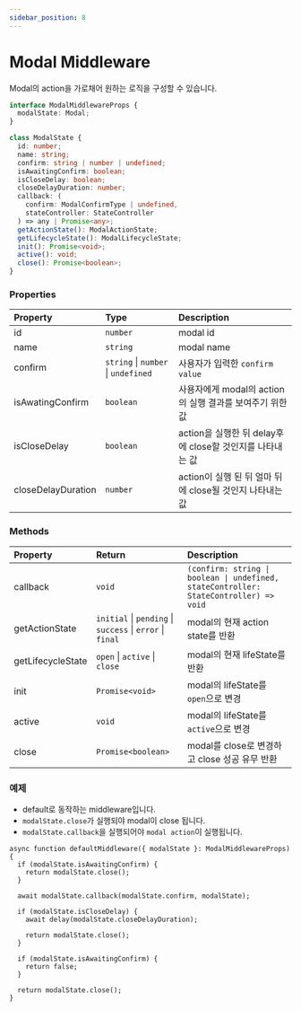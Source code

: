 ```yaml
---
sidebar_position: 8
---
```


# Modal Middleware

Modal의 action을 가로채어 원하는 로직을 구성할 수 있습니다.

```ts
interface ModalMiddlewareProps {
  modalState: Modal;
}

class ModalState {
  id: number;
  name: string;
  confirm: string | number | undefined;
  isAwaitingConfirm: boolean;
  isCloseDelay: boolean;
  closeDelayDuration: number;
  callback: (
    confirm: ModalConfirmType | undefined,
    stateController: StateController
  ) => any | Promise<any>;
  getActionState(): ModalActionState;
  getLifecycleState(): ModalLifecycleState;
  init(): Promise<void>;
  active(): void;
  close(): Promise<boolean>;
}
```

### Properties

| Property           | Type                                | Description                                               |
| :----------------- | :---------------------------------- | :-------------------------------------------------------- |
| id                 | `number`                            | modal id                                                  |
| name               | `string`                            | modal name                                                |
| confirm            | `string` \| `number` \| `undefined` | 사용자가 입력한 `confirm value`                           |
| isAwatingConfirm   | `boolean`                           | 사용자에게 modal의 action의 실행 결과를 보여주기 위한 값  |
| isCloseDelay       | `boolean`                           | action을 실행한 뒤 delay후에 close할 것인지를 나타내는 값 |
| closeDelayDuration | `number`                            | action이 실행 된 뒤 얼마 뒤에 close될 것인지 나타내는 값  |

### Methods

| Property          | Return                                                    | Description                                                                           |
| :---------------- | :-------------------------------------------------------- | :------------------------------------------------------------------------------------ |
| callback          | `void`                                                    | `(confirm: string \| boolean \| undefined, stateController: StateController) => void` |
| getActionState    | `initial` \| `pending` \| `success` \| `error` \| `final` | modal의 현재 action state를 반환                                                      |
| getLifecycleState | `open` \| `active` \| `close`                             | modal의 현재 lifeState를 반환                                                         |
| init              | `Promise<void>`                                           | modal의 lifeState를 `open`으로 변경                                                   |
| active            | `void`                                                    | modal의 lifeState를 `active`으로 변경                                                 |
| close             | `Promise<boolean>`                                        | modal를 close로 변경하고 close 성공 유무 반환                                         |

### 예제

- default로 동작하는 middleware입니다.
- `modalState.close`가 실행되야 modal이 close 됩니다.
- `modalState.callback`을 실행되어야 `modal action`이 실행됩니다.

```tsx
async function defaultMiddleware({ modalState }: ModalMiddlewareProps) {
  if (modalState.isAwaitingConfirm) {
    return modalState.close();
  }

  await modalState.callback(modalState.confirm, modalState);

  if (modalState.isCloseDelay) {
    await delay(modalState.closeDelayDuration);

    return modalState.close();
  }

  if (modalState.isAwaitingConfirm) {
    return false;
  }

  return modalState.close();
}
```
